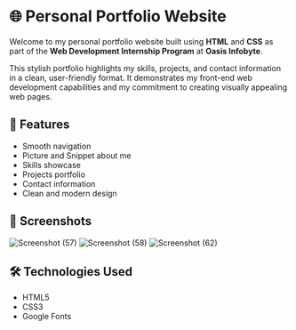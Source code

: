 # 🌐 Personal Portfolio Website

Welcome to my personal portfolio website built using **HTML** and **CSS** as part of the **Web Development Internship Program** at **Oasis Infobyte**.

This stylish portfolio highlights my skills, projects, and contact information in a clean, user-friendly format. It demonstrates my front-end web development capabilities and my commitment to creating visually appealing web pages.

## 🚀 Features

- Smooth navigation
- Picture and Snippet about me 
- Skills showcase
- Projects portfolio
- Contact information
- Clean and modern design

## 📸 Screenshots
![Screenshot (57)](https://github.com/user-attachments/assets/f90e5aa1-abac-4543-b31c-9df48049b23a)
![Screenshot (58)](https://github.com/user-attachments/assets/c907aa98-9e44-42f2-9229-94ae19f7231d)
![Screenshot (62)](https://github.com/user-attachments/assets/cbaec23c-f93a-467a-a45c-23fdc370fe11)

## 🛠️ Technologies Used

- HTML5
- CSS3
- Google Fonts
